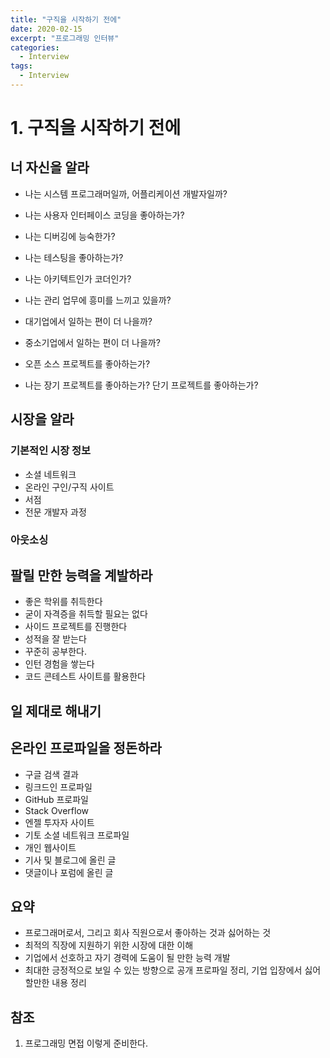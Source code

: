 ```yaml
---
title: "구직을 시작하기 전에"
date: 2020-02-15
excerpt: "프로그래밍 인터뷰"
categories:
  - Interview
tags:
  - Interview
---
```


# 1. 구직을 시작하기 전에

## 너 자신을 알라

- 나는 시스템 프로그래머일까, 어플리케이션 개발자일까?
- 나는 사용자 인터페이스 코딩을 좋아하는가?
- 나는 디버깅에 능숙한가?
- 나는 테스팅을 좋아하는가?
- 나는 아키텍트인가 코더인가?



- 나는 관리 업무에 흥미를 느끼고 있을까?
- 대기업에서 일하는 편이 더 나을까?
- 중소기업에서 일하는 편이 더 나을까?
- 오픈 소스 프로젝트를 좋아하는가?
- 나는 장기 프로젝트를 좋아하는가? 단기 프로젝트를 좋아하는가?

## 시장을 알라

### 기본적인 시장 정보

- 소셜 네트워크
- 온라인 구인/구직 사이트
- 서점
- 전문 개발자 과정

### 아웃소싱

## 팔릴 만한 능력을 계발하라

- 좋은 학위를 취득한다
- 굳이 자격증을 취득할 필요는 없다
- 사이드 프로젝트를 진행한다
- 성적을 잘 받는다
- 꾸준히 공부한다.
- 인턴 경험을 쌓는다
- 코드 콘테스트 사이트를 활용한다

## 일 제대로 해내기

## 온라인 프로파일을 정돈하라

- 구글 검색 결과
- 링크드인 프로파일
- GitHub 프로파일
- Stack Overflow
- 엔젤 투자자 사이트
- 기토 소셜 네트워크 프로파일
- 개인 웹사이트
- 기사 및 블로그에 올린 글
- 댓글이나 포럼에 올린 글

## 요약

- 프로그래머로서, 그리고 회사 직원으로서 좋아하는 것과 싫어하는 것
- 최적의 직장에 지원하기 위한 시장에 대한 이해
- 기업에서 선호하고 자기 경력에 도움이 될 만한 능력 개발
- 최대한 긍정적으로 보일 수 있는 방향으로 공개 프로파일 정리, 기업 입장에서 싫어할만한 내용 정리

## 참조

1. 프로그래밍 면접 이렇게 준비한다.

